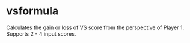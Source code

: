 # vsformula
Calculates the gain or loss of VS score from the perspective of Player 1. Supports 2 - 4 input scores.
